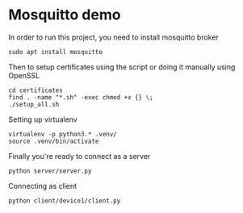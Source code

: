 # Mosquitto demo

In order to run this project, you need to install mosquitto broker

`sudo apt install mosquitto`


Then to setup certificates using the script or doing it manually using
OpenSSL

```
cd certificates
find . -name "*.sh" -exec chmod +x {} \; 
./setup_all.sh
```

Setting up virtualenv

```
virtualenv -p python3.* .venv/
source .venv/bin/activate
```

Finally you're ready to connect as a server

```
python server/server.py
```

Connecting as client

```
python client/device1/client.py
```

